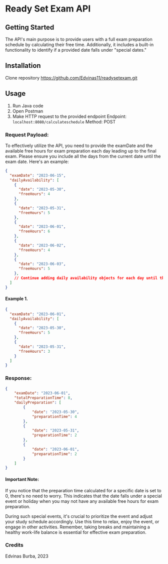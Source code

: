 # Ready Set Exam API
## Getting Started
The API's main purpose is to provide users with a full exam preparation schedule by calculating their free time. Additionally, it includes a built-in functionality to identify if a provided date falls under "special dates."

## Installation
Clone repository https://github.com/Edvinas11/readysetexam.git

## Usage
1. Run Java code
2. Open Postman
3. Make HTTP request to the provided endpoint
Endpoint: `localhost:8080/calculateschedule`
Method: POST

### Request Payload:
To effectively utilize the API, you need to provide the examDate and the available free hours for exam preparation each day leading up to the final exam. Please ensure you include all the days from the current date until the exam date. Here's an example:

```json
{
  "examDate": "2023-06-15",
  "dailyAvailability": [
    {
      "date": "2023-05-30",
      "freeHours": 4
    },
    {
      "date": "2023-05-31",
      "freeHours": 5
    },
    {
      "date": "2023-06-01",
      "freeHours": 6
    },
    {
      "date": "2023-06-02",
      "freeHours": 4
    },
    {
      "date": "2023-06-03",
      "freeHours": 5
    },
    // Continue adding daily availability objects for each day until the exam date
  ]
}
```
#### Example 1.
```json
{
  "examDate": "2023-06-01",
  "dailyAvailability": [
    {
      "date": "2023-05-30",
      "freeHours": 5
    },
    {
      "date": "2023-05-31",
      "freeHours": 3
    }
  ]
}
```

### Response:
```json
{
    "examDate": "2023-06-01",
    "totalPreparationTime": 8,
    "dailyPreparation": [
        {
            "date": "2023-05-30",
            "preparationTime": 4
        },
        {
            "date": "2023-05-31",
            "preparationTime": 2
        },
        {
            "date": "2023-06-01",
            "preparationTime": 2
        }
    ]
}
```

#### Important Note:
If you notice that the preparation time calculated for a specific date is set to 0, there's no need to worry. This indicates that the date falls under a special event or holiday when you may not have any available free hours for exam preparation.

During such special events, it's crucial to prioritize the event and adjust your study schedule accordingly. Use this time to relax, enjoy the event, or engage in other activities. Remember, taking breaks and maintaining a healthy work-life balance is essential for effective exam preparation.

### Credits
Edvinas Burba, 2023